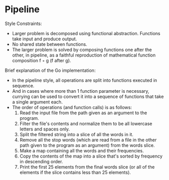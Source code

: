 Pipeline
==========

Style Constraints:

- Larger problem is decomposed using functional abstraction. Functions take input and produce output.
- No shared state between functions.
- The larger problem is solved by composing functions one after the other, in pipeline, as a faithful reproduction of mathematical function composition f ◦ g (f after g).

Brief explanation of the Go implementation:

- In the pipeline style, all operations are split into functions executed in sequence.
- And in cases where more than 1 function parameter is necessary, currying can be used to convert it into a sequence of functions that take a single argument each.
- The order of operations (and function calls) is as follows:
  1. Read the input file from the path given as an argument to the program.
  2. Filter the file's contents and normalize them to be all lowercase letters and spaces only.
  3. Split the filtered string into a slice of all the words in it.
  4. Remove all the stop words (which are read from a file in the other path given to the program as an argument) from the words slice.
  5. Make a map containing all the words and their frequencies.
  6. Copy the contents of the map into a slice that's sorted by frequency in descending order.
  7. Print the first 25 elements from the final words slice (or all of the elements if the slice contains less than 25 elements).